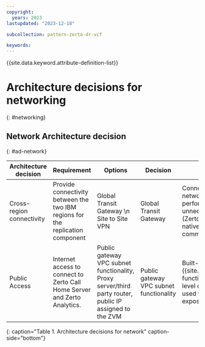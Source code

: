 ```yaml
---
copyright:
  years: 2023
lastupdated: "2023-12-18"

subcollection: pattern-zerto-dr-vcf

keywords:
---
```


{{site.data.keyword.attribute-definition-list}}

# Architecture decisions for networking
{: #networking}

## Network Architecture decision
{: #ad-network}

| **Architecture decision**                                                       | **Requirement**                                                                | **Options**                                                                                             | **Decision**                            | **Rationale**                                                                                                                                                             |
|---------------------------------------------------------------------------------|--------------------------------------------------------------------------------|---------------------------------------------------------------------------------------------------------|-----------------------------------------|---------------------------------------------------------------------------------------------------------------------------------------------------------------------------|
| Cross-region connectivity                                                       | Provide connectivity between the two IBM regions for the replication component | Global Transit Gateway  \n Site to Site VPN                                                                | Global Transit Gateway                  | Connecting over VPC IBM core network, allows better performance without unnecessary IPSec overhead (Zerto components can natively use TLS to communicate with each other) |
| Public Access                                                                   | Internet access to connect to Zerto Call Home Server and Zerto Analytics.      | Public gateway VPC subnet functionality, Proxy server/third party router, public IP assigned to the ZVM | Public gateway VPC subnet functionality | Built-in {{site.data.keyword.vpc_short}} functionality, providing some level of security (NAT is being used with no direct internet exposure of the ZVM)                                    |
{: caption="Table 1. Architecture decisions for network" caption-side="bottom"}
